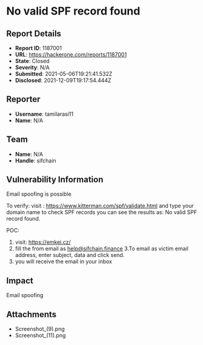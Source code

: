 # No valid SPF record found

## Report Details
- **Report ID**: 1187001
- **URL**: https://hackerone.com/reports/1187001
- **State**: Closed
- **Severity**: N/A
- **Submitted**: 2021-05-06T19:21:41.532Z
- **Disclosed**: 2021-12-09T19:17:54.444Z

## Reporter
- **Username**: tamilarasi11
- **Name**: N/A

## Team
- **Name**: N/A
- **Handle**: sifchain

## Vulnerability Information
Email spoofing is possible

To verify:
visit : https://www.kitterman.com/spf/validate.html and type your domain name to check SPF records
you can see the results as: No valid SPF record found.

POC:
1. visit: https://emkei.cz/
2. fill the from email as help@sifchain.finance
3.To email as victim email address, enter subject, data and click send.
4. you will receive the email in your inbox

## Impact

Email spoofing

## Attachments
- Screenshot_(9).png
- Screenshot_(11).png
